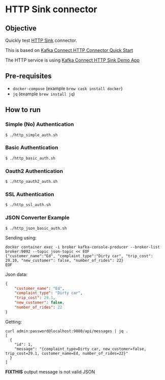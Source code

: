 # HTTP Sink connector

## Objective

Quickly test [HTTP Sink](https://docs.confluent.io/current/connect/kafka-connect-http/index.html#kconnect-long-http-sink-connector) connector.

This is based on [Kafka Connect HTTP Connector Quick Start](https://docs.confluent.io/current/connect/kafka-connect-http/index.html#kconnect-long-http-connector-quick-start)

The HTTP service is using [Kafka Connect HTTP Sink Demo App](https://github.com/confluentinc/kafka-connect-http-demo)

## Pre-requisites

* `docker-compose` (example `brew cask install docker`)
* `jq` (example `brew install jq`)

## How to run


### Simple (No) Authentication

```
$ ./http_simple_auth.sh
```

### Basic Authentication

```
$ ./http_basic_auth.sh
```

### Oauth2 Authentication

```
$ ./http_oauth2_auth.sh
```

### SSL Authentication

```
$ ./http_ssl_auth.sh
```

### JSON Converter Example

```
$ ./http_json_basic_auth.sh
```

Sending using:

```
docker container exec -i broker kafka-console-producer --broker-list broker:9092 --topic json-topic << EOF
{"customer_name":"Ed", "complaint_type":"Dirty car", "trip_cost": 29.10, "new_customer": false, "number_of_rides": 22}
EOF
```

Json data:

```json
{
    "customer_name": "Ed",
    "complaint_type": "Dirty car",
    "trip_cost": 29.1,
    "new_customer": false,
    "number_of_rides": 22
}
```

Getting:

```
curl admin:password@localhost:9080/api/messages | jq .
[
  {
    "id": 1,
    "message": "{complaint_type=Dirty car, new_customer=false, trip_cost=29.1, customer_name=Ed, number_of_rides=22}"
  }
]
```

**FIXTHIS** output message is not valid JSON

